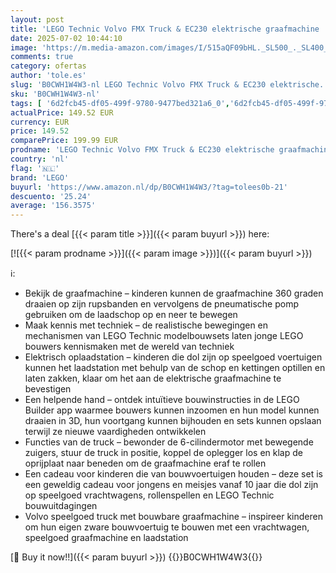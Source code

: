 ```yaml
---
layout: post
title: 'LEGO Technic Volvo FMX Truck & EC230 elektrische graafmachine  Bouwvoertuig en Vrachtwagen Speelgoed voor Kinderen  Rollenspel Cadeau voor Jongens en Meisjes vanaf 10 jaar 42175'
date: 2025-07-02 10:44:10
image: 'https://m.media-amazon.com/images/I/515aQF09bHL._SL500_._SL400_.jpg'
comments: true
category: ofertas
author: 'tole.es'
slug: 'B0CWH1W4W3-nl LEGO Technic Volvo FMX Truck & EC230 elektrische...'
sku: 'B0CWH1W4W3-nl'
tags: [ '6d2fcb45-df05-499f-9780-9477bed321a6_0','6d2fcb45-df05-499f-9780-9477bed321a6_5201','6d2fcb45-df05-499f-9780-9477bed321a6_5301','8','Arborist Merchandising Root','Bouw- & constructiespeelgoed','LEGO','Self Service','Special Features Stores','Speelgoed & spellen','Speelgoedbouwsets','lego','🇳🇱', ]
actualPrice: 149.52 EUR
currency: EUR
price: 149.52
comparePrice: 199.99 EUR
prodname: 'LEGO Technic Volvo FMX Truck & EC230 elektrische graafmachine  Bouwvoertuig en Vrachtwagen Speelgoed voor Kinderen  Rollenspel Cadeau voor Jongens en Meisjes vanaf 10 jaar 42175'
country: 'nl'
flag: '🇳🇱'
brand: 'LEGO'
buyurl: 'https://www.amazon.nl/dp/B0CWH1W4W3/?tag=tolees0b-21'
descuento: '25.24'
average: '156.3575'
---
```


There's a deal [{{< param title >}}]({{< param buyurl >}})  here:

[![{{< param prodname >}}]({{< param image >}})]({{< param buyurl >}})

ℹ️:

- Bekijk de graafmachine – kinderen kunnen de graafmachine 360 graden draaien op zijn rupsbanden en vervolgens de pneumatische pomp gebruiken om de laadschop op en neer te bewegen
- Maak kennis met techniek – de realistische bewegingen en mechanismen van LEGO Technic modelbouwsets laten jonge LEGO bouwers kennismaken met de wereld van techniek
- Elektrisch oplaadstation – kinderen die dol zijn op speelgoed voertuigen kunnen het laadstation met behulp van de schop en kettingen optillen en laten zakken, klaar om het aan de elektrische graafmachine te bevestigen
- Een helpende hand – ontdek intuïtieve bouwinstructies in de LEGO Builder app waarmee bouwers kunnen inzoomen en hun model kunnen draaien in 3D, hun voortgang kunnen bijhouden en sets kunnen opslaan terwijl ze nieuwe vaardigheden ontwikkelen
- Functies van de truck – bewonder de 6-cilindermotor met bewegende zuigers, stuur de truck in positie, koppel de oplegger los en klap de oprijplaat naar beneden om de graafmachine eraf te rollen
- Een cadeau voor kinderen die van bouwvoertuigen houden – deze set is een geweldig cadeau voor jongens en meisjes vanaf 10 jaar die dol zijn op speelgoed vrachtwagens, rollenspellen en LEGO Technic bouwuitdagingen
- Volvo speelgoed truck met bouwbare graafmachine – inspireer kinderen om hun eigen zware bouwvoertuig te bouwen met een vrachtwagen, speelgoed graafmachine en laadstation

[🛒 Buy it now!!]({{< param buyurl >}})
{{<world>}}B0CWH1W4W3{{</world>}}
